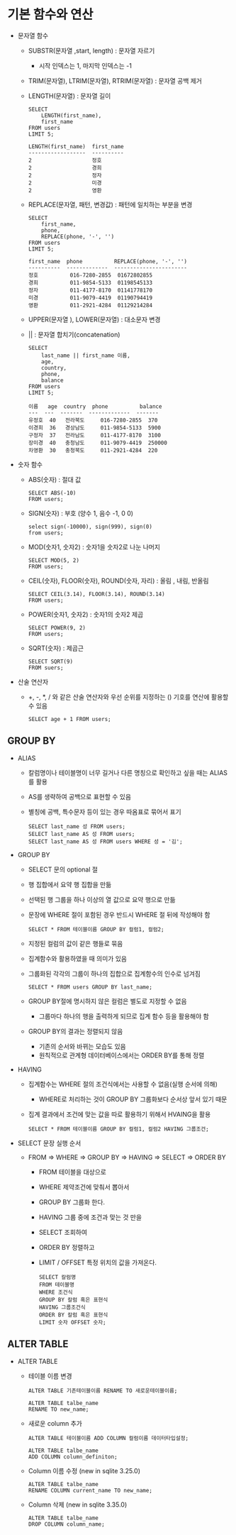 # 기본 함수와 연산



- 문자열 함수

  - SUBSTR(문자열 ,start, length) : 문자열 자르기
    - 시작 인덱스는 1, 마지막 인덱스는 -1
  - TRIM(문자열), LTRIM(문자열), RTRIM(문자열) : 문자열 공백 제거

  

  - LENGTH(문자열) : 문자열 길이

    ```sqlite
    SELECT 
        LENGTH(first_name),
        first_name
    FROM users
    LIMIT 5;
    ```

    ```sqlite
    LENGTH(first_name)  first_name
    ------------------  ----------
    2                   정호
    2                   경희
    2                   정자
    2                   미경
    2                   영환
    ```

    

  - REPLACE(문자열, 패턴, 변경값) : 패턴에 일치하는 부분을 변경

    ```sqlite
    SELECT
        first_name,
        phone,
        REPLACE(phone, '-', '')
    FROM users
    LIMIT 5;
    ```

    ```sqlite
    first_name  phone          REPLACE(phone, '-', '')
    ----------  -------------  -----------------------
    정호          016-7280-2855  01672802855            
    경희          011-9854-5133  01198545133            
    정자          011-4177-8170  01141778170            
    미경          011-9079-4419  01190794419            
    영환          011-2921-4284  01129214284 
    ```

    

  - UPPER(문자열 ), LOWER(문자열) : 대소문자 변경

  

  

  - || : 문자열 합치기(concatenation)

    ```sqlite
    SELECT 
        last_name || first_name 이름,
        age,
        country,
        phone,
        balance
    FROM users
    LIMIT 5;
    ```

    ```sqlite
    이름   age  country  phone          balance
    ---  ---  -------  -------------  -------
    유정호  40   전라북도     016-7280-2855  370
    이경희  36   경상남도     011-9854-5133  5900
    구정자  37   전라남도     011-4177-8170  3100
    장미경  40   충청남도     011-9079-4419  250000
    차영환  30   충청북도     011-2921-4284  220
    ```



- 숫자 함수

  - ABS(숫자) : 절대 값

    ```sqlite
    SELECT ABS(-10)
    FROM users;
    ```

  - SIGN(숫자) : 부호 (양수 1, 음수 -1, 0 0)

    ```sqlite
    select sign(-10000), sign(999), sign(0)
    from users;
    ```

  - MOD(숫자1, 숫자2) : 숫자1을 숫자2로 나눈 나머지

    ```sqlite
    SELECT MOD(5, 2)
    FROM users;
    ```

  - CEIL(숫자), FLOOR(숫자), ROUND(숫자, 자리) : 올림 , 내림, 반올림

    ```sqlite
    SELECT CEIL(3.14), FLOOR(3.14), ROUND(3.14)
    FROM users;
    ```

  - POWER(숫자1, 숫자2) : 숫자1의 숫자2 제곱

    ```sqlite
    SELECT POWER(9, 2)
    FROM users;
    ```

  - SQRT(숫자) : 제곱근

    ```sqlite
    SELECT SQRT(9)
    FROM suers;
    ```



- 산술 연산자

  - +, -, *, / 와 같은 산술 연산자와 우선 순위를 지정하는 () 기호를 연산에 활용할 수 있음

    ```sqlite
    SELECT age + 1 FROM users;
    ```



## GROUP BY



- ALIAS

  - 칼럼명이나 테이블명이 너무 길거나 다른 명칭으로 확인하고 싶을 때는 ALIAS를 활용

  - AS를 생략하여 공백으로 표현할 수 있음

  - 별칭에 공백, 특수문자 등이 있는 경우 따옴표로 묶어서 표기

    ```sqlite
    SELECT last_name 성 FROM users;
    SELECT last_name AS 성 FROM users;
    SELECT last_name AS 성 FROM users WHERE 성 = '김';
    ```



- GROUP BY

  - SELECT 문의 optional 절

  - 행 집합에서 요약 행 집합을 만듦

  - 선택된 행 그룹을 하나 이상의 열 값으로 요약 행으로 만듦

  - 문장에 WHERE 절이 포함된 경우 반드시 WHERE 절 뒤에 작성해야 함

    ```sqlite
    SELECT * FROM 테이블이름 GROUP BY 컬럼1, 컬럼2;
    ```

  - 지정된 컬럼의 값이 같은 행들로 묶음

  - 집계함수와 활용하였을 때 의미가 있음

  - 그룹화된 각각의 그룹이 하나의 집합으로 집계함수의 인수로 넘겨짐

    ```sqlite
    SELECT * FROM users GROUP BY last_name; 
    ```

  - GROUP BY절에 명시하지 않은 컬럼은 별도로 지정할 수 없음
    - 그룹마다 하나의 행을 출력하게 되므로 집계 함수 등을 활용해야 함
  - GROUP BY의 결과는 정렬되지 않음
    - 기존의 순서와 바뀌는 모습도 있음
    - 원칙적으로 관계형 데이터베이스에서는 ORDER BY를 통해 정렬



- HAVING

  - 집계함수는 WHERE 절의 조건식에서는 사용할 수 없음(실행 순서에 의해)

    - WHERE로 처리하는 것이 GROUP BY 그룹화보다 순서상 앞서 있기 때문

  - 집계 결과에서 조건에 맞는 값을 따로 활용하기 위해서 HVAING을 활용

    ```sqlite
    SELECT * FROM 테이블이름 GROUP BY 컬럼1, 컬럼2 HAVING 그룹조건;
    ```



- SELECT 문장 실행 순서

  - FROM => WHERE => GROUP BY => HAVING => SELECT => ORDER BY

    - FROM 테이블을 대상으로 

    - WHERE 제약조건에 맞춰서 뽑아서 

    - GROUP BY 그룹화 한다.

    - HAVING 그룹 중에 조건과 맞는 것 만을

    - SELECT 조회하여

    - ORDER BY 정렬하고

    - LIMIT / OFFSET 특정 위치의 값을 가져온다.

      ```sqlite
      SELECT 칼럼명
      FROM 테이블명
      WHERE 조건식
      GROUP BY 칼럼 혹은 표현식
      HAVING 그룹조건식
      ORDER BY 칼럼 혹은 표현식
      LIMIT 숫자 OFFSET 숫자;
      ```



## ALTER TABLE



- ALTER TABLE

  - 테이블 이름 변경

    ```sqlite
    ALTER TABLE 기존테이블이름 RENAME TO 새로운테이블이름;
    
    ALTER TABLE talbe_name
    RENAME TO new_name;
    ```

  - 새로운 column 추가

    ```sqlite
    ALTER TABLE 테이블이름 ADD COLUMN 컬럼이름 데이터타입설정;
    
    ALTER TABLE talbe_name
    ADD COLUMN column_definiton;
    ```

  - Column 이름 수정 (new in sqlite 3.25.0)

    ```sqlite
    ALTER TABLE talbe_name
    RENAME COLUMN current_name TO new_name;
    ```

  - Column 삭제 (new in sqlite 3.35.0)

    ```sqlite
    ALTER TABLE talbe_name
    DROP COLUMN column_name;
    ```

    